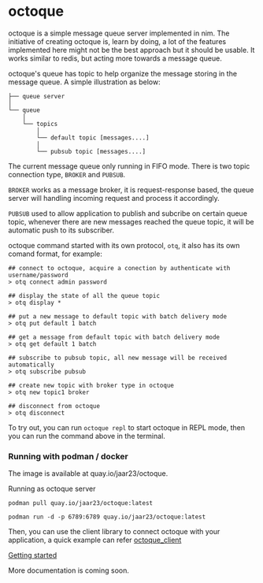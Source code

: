 # octoque
octoque is a simple message queue server implemented in nim. The initiative of creating octoque is, learn by doing, a lot of the features implemented here might not be the best approach but it should be usable. It works similar to redis, but acting more towards a message queue.

octoque's queue has topic to help organize the message storing in the message queue. A simple illustration as below:

```shell
├── queue server                                                                 
│   
└── queue
    │   
    └── topics
        │
        └── default topic [messages....]
        │
        └── pubsub topic [messages....]
```
The current message queue only running in FIFO mode. There is two topic connection type, `BROKER` and `PUBSUB`. 

`BROKER` works as a message broker, it is request-response based, the queue server will handling incoming request and process it accordingly. 

`PUBSUB` used to allow application to publish and subcribe on certain queue topic, whenever there are new messages reached the queue topic, it will be automatic push to its subscriber.

octoque command started with its own protocol, `otq`, it also has its own comand format, for example:

```shell
## connect to octoque, acquire a conection by authenticate with username/password
> otq connect admin password

## display the state of all the queue topic
> otq display *

## put a new message to default topic with batch delivery mode
> otq put default 1 batch

## get a message from default topic with batch delivery mode
> otq get default 1 batch

## subscribe to pubsub topic, all new message will be received automatically
> otq subscribe pubsub

## create new topic with broker type in octoque
> otq new topic1 broker

## disconnect from octoque
> otq disconnect
```

To try out, you can run `octoque repl` to start octoque in REPL mode, then you can run the command above in the terminal.

### Running with podman / docker

The image is available at quay.io/jaar23/octoque. 

Running as octoque server

```shell
podman pull quay.io/jaar23/octoque:latest

podman run -d -p 6789:6789 quay.io/jaar23/octoque:latest

```

Then, you can use the client library to connect octoque with your application, a quick example can refer [octoque_client](https://github.com/jaar23/octoque_client)

[Getting started](./doc/getting-started.md)

More documentation is coming soon.
